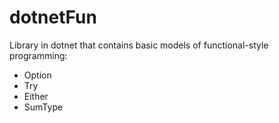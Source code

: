 # dotnetFun
Library in dotnet that contains basic models of functional-style programming:
- Option
- Try
- Either
- SumType
